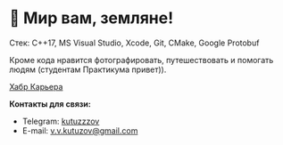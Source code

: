# 🖖 Мир вам, земляне!

Стек:
C++17, MS Visual Studio, Xcode, Git, CMake, Google Protobuf

Кроме кода нравится фотографировать, путешествовать и помогать людям (студентам Практикума привет)).

[Хабр Карьера](https://career.habr.com/kutuzzzov)



**Контакты для связи:**
- Telegram: [kutuzzzov](https://t.me/kutuzzzov)
- E-mail: v.v.kutuzov@gmail.com

